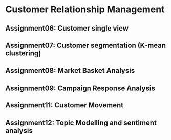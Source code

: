 # Customer Relationship Management
## Assignment06: Customer single view 
## Assignment07: Customer segmentation (K-mean clustering)
## Assignment08: Market Basket Analysis 
## Assignment09: Campaign Response Analysis 
## Assignment11: Customer Movement 
## Assignment12: Topic Modelling and sentiment analysis
